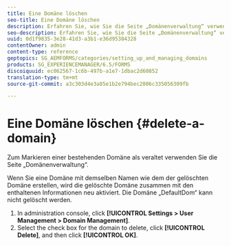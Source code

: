 ```yaml
---
title: Eine Domäne löschen
seo-title: Eine Domäne löschen
description: Erfahren Sie, wie Sie die Seite „Domänenverwaltung“ verwenden, um eine Domäne zu löschen oder um eine bestehende Domäne als veraltet zu markieren.
seo-description: Erfahren Sie, wie Sie die Seite „Domänenverwaltung“ verwenden, um eine Domäne zu löschen oder um eine bestehende Domäne als veraltet zu markieren.
uuid: 0d1f9835-3e28-41d3-a3b1-e36d95384328
contentOwner: admin
content-type: reference
geptopics: SG_AEMFORMS/categories/setting_up_and_managing_domains
products: SG_EXPERIENCEMANAGER/6.5/FORMS
discoiquuid: ec062567-1c6b-497b-a1e7-1dbac2d60852
translation-type: tm+mt
source-git-commit: a3c303d4e3a85e1b2e794bec2006c335056309fb

---
```



# Eine Domäne löschen {#delete-a-domain}

Zum Markieren einer bestehenden Domäne als veraltet verwenden Sie die Seite „Domänenverwaltung“.

Wenn Sie eine Domäne mit demselben Namen wie dem der gelöschten Domäne erstellen, wird die gelöschte Domäne zusammen mit den enthaltenen Informationen neu aktiviert. Die Domäne „DefaultDom“ kann nicht gelöscht werden.

1. In administration console, click **[!UICONTROL Settings > User Management > Domain Management]**.
1. Select the check box for the domain to delete, click **[!UICONTROL Delete]**, and then click **[!UICONTROL OK]**.

